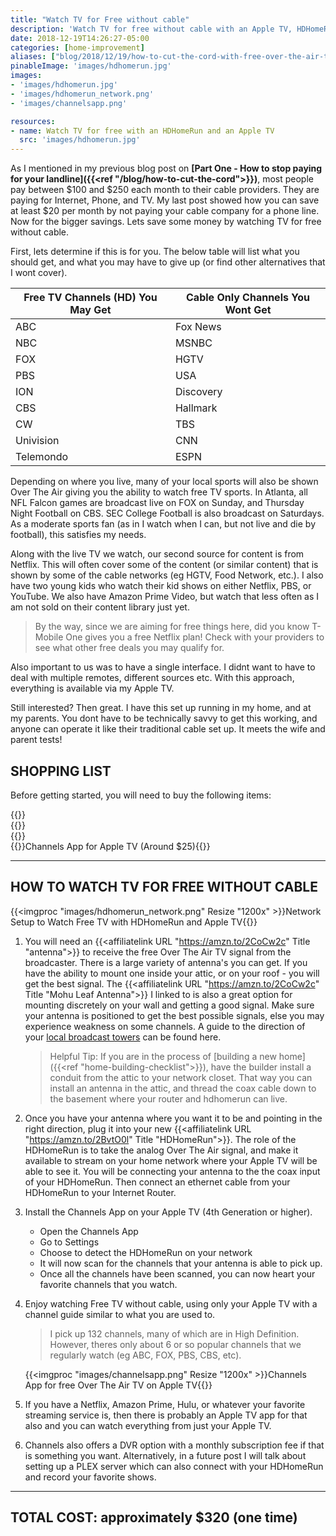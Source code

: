 ```yaml
---
title: "Watch TV for Free without cable"
description: 'Watch TV for free without cable with an Apple TV, HDHomeRun, and over the air broadcasts. Why are you still paying cable?  We stopped paying them back in 2015 by combining free over the air TV with Netflix.  Learn how we did it.'
date: 2018-12-19T14:26:27-05:00
categories: [home-improvement]
aliases: ["blog/2018/12/19/how-to-cut-the-cord-with-free-over-the-air-tv/","blog/how-to-cut-the-cord-with-free-over-the-air-tv/"]
pinableImage: 'images/hdhomerun.jpg'
images:
- 'images/hdhomerun.jpg'
- 'images/hdhomerun_network.png'
- 'images/channelsapp.png'

resources:
- name: Watch TV for free with an HDHomeRun and an Apple TV
  src: 'images/hdhomerun.jpg'
---
```


As I mentioned in my previous blog post on **[Part One - How to stop paying for your landline]({{<ref "/blog/how-to-cut-the-cord">}})**, most people pay between $100 and $250 each month to their cable providers.  They are paying for Internet, Phone, and TV.  My last post showed how you can save at least $20 per month by not paying your cable company for a phone line.  Now for the bigger savings.  Lets save some money by watching TV for free without cable.

First, lets determine if this is for you.  The below table will list what you should get, and what you may have to give up (or find other alternatives that I wont cover).

| Free TV Channels (HD) You May Get          | Cable Only Channels You Wont Get              
| -------------------------------------------|---------------------------------| 
| ABC                                        | Fox News                        | 
| NBC                                        | MSNBC                           | 
| FOX                                        | HGTV                            | 
| PBS                                        | USA                             |     
| ION                                        | Discovery                       |
| CBS                                        | Hallmark                        |
| CW                                         | TBS                             |
| Univision                                  | CNN                             |
| Telemondo                                  | ESPN                            |

Depending on where you live, many of your local sports will also be shown Over The Air giving you the ability to watch free TV sports.  In Atlanta, all NFL Falcon games are broadcast live on FOX on Sunday, and Thursday Night Football on CBS.  SEC College Football is also broadcast on Saturdays.  As a moderate sports fan (as in I watch when I can, but not live and die by football), this satisfies my needs.

Along with the live TV we watch, our second source for content is from Netflix.  This will often cover some of the content (or similar content) that is shown by some of the cable networks (eg HGTV, Food Network, etc.). I also have two young kids who watch their kid shows on either Netflix, PBS, or YouTube.  We also have Amazon Prime Video, but watch that less often as I am not sold on their content library just yet.

> By the way, since we are aiming for free things here, did you know T-Mobile One gives you a free Netflix plan!  Check with your providers to see what other free deals you may qualify for.

Also important to us was to have a single interface.  I didnt want to have to deal with multiple remotes, different sources etc.  With this approach, everything is available via my Apple TV.

Still interested?  Then great.  I have this set up running in my home, and at my parents.  You dont have to be technically savvy to get this working, and anyone can operate it like their traditional cable set up.  It meets the wife and parent tests!

SHOPPING LIST
-------------

Before getting started, you will need to buy the following items:

<div class="row">
	<div class="col">
		{{<affiliateImg Image "//ws-na.amazon-adsystem.com/widgets/q?_encoding=UTF8&ASIN=B077H1XKLX&Format=_SL160_&ID=AsinImage&MarketPlace=US&ServiceVersion=20070822&WS=1&tag=drawbuildplay-20&language=en_US" URL "https://www.amazon.com/SiliconDust-HDHomeRun-HDHR5-2US-Splitter-Reusable/dp/B077H1XKLX/ref=as_li_ss_il?&linkCode=li2&tag=drawbuildplay-20&linkId=4357d5535d2230e6d9ec67c496322c4b&language=en_US" Title "HDHomeRun Connect Duo (Around $90)" >}}
	</div>
</div>
<div class="row">
	<div class="col">
		{{<affiliateImg Image "//ws-na.amazon-adsystem.com/widgets/q?_encoding=UTF8&ASIN=B00HSMK59E&Format=_SL160_&ID=AsinImage&MarketPlace=US&ServiceVersion=20070822&WS=1&tag=drawbuildplay-20&language=en_US" URL "https://www.amazon.com/Mohu-Paper-thin-Reversible-Performance-MH-110599/dp/B00HSMK59E/ref=as_li_ss_il?s=electronics&ie=UTF8&qid=1545250490&sr=1-7&keywords=mohu+leaf&linkCode=li2&tag=drawbuildplay-20&linkId=94f632b843e26904efc5b32a3f97b5cd&language=en_US" Title "TV Antenna (Around $25 - $50)" >}}
	</div>
</div>
<div class="row">
	<div class="col">
		{{<affiliateImg Image "images/appletv.png" URL "https://www.amazon.com/dp/B075NCMLYL/ref=twister_B075Y1BZDP?_encoding=UTF8&psc=1" Title "Apple TV 4K (Around $179)" >}}
	</div>
</div>
<div class="row">
	<div class="col">
		{{<imgproc "images/channelsapp.png" Resize "360x" >}}Channels App for Apple TV (Around $25){{</imgproc>}}
	</div>
</div>

---

HOW TO WATCH TV FOR FREE WITHOUT CABLE
--------------------------------------

{{<imgproc "images/hdhomerun_network.png" Resize "1200x" >}}Network Setup to Watch Free TV with HDHomeRun and Apple TV{{</imgproc>}}


1.  You will need an {{<affiliatelink URL "https://amzn.to/2CoCw2c" Title "antenna">}} to receive the free Over The Air TV signal from the broadcaster.  There is a large variety of antenna's you can get.  If you have the ability to mount one inside your attic, or on your roof - you will get the best signal.  The {{<affiliatelink URL "https://amzn.to/2CoCw2c" Title "Mohu Leaf Antenna">}} I linked to is also a great option for mounting discretely on your wall and getting a good signal.  Make sure your antenna is positioned to get the best possible signals, else you may experience weakness on some channels.  A guide to the direction of your [local broadcast towers](https://antennaweb.org/Address) can be found here.  

	> Helpful Tip: If you are in the process of [building a new home]({{<ref "home-building-checklist">}}), have the builder install a conduit from the attic to your network closet.  That way you can install an antenna in the attic, and thread the coax cable down to the basement where your router and hdhomerun can live.

2.  Once you have your antenna where you want it to be and pointing in the right direction, plug it into your new {{<affiliatelink URL "https://amzn.to/2BvtO0l" Title "HDHomeRun">}}.  The role of the HDHomeRun is to take the analog Over The Air signal, and make it available to stream on your home network where your Apple TV will be able to see it.  You will be connecting your antenna to the the coax input of your HDHomeRun.  Then connect an ethernet cable from your HDHomeRun to your Internet Router.

3.  Install the Channels App on your Apple TV (4th Generation or higher). 
	* Open the Channels App
	* Go to Settings
	* Choose to detect the HDHomeRun on your network
	* It will now scan for the channels that your antenna is able to pick up.
	* Once all the channels have been scanned, you can now heart your favorite channels that you watch.

4.  Enjoy watching Free TV without cable, using only your Apple TV with a channel guide similar to what you are used to.

	> I pick up 132 channels, many of which are in High Definition.  However, theres only about 6 or so popular channels that we regularly watch (eg ABC, FOX, PBS, CBS, etc).

	{{<imgproc "images/channelsapp.png" Resize "1200x" >}}Channels App for free Over The Air TV on Apple TV{{</imgproc>}}


5.  If you have a Netflix, Amazon Prime, Hulu, or whatever your favorite streaming service is, then there is probably an Apple TV app for that also and you can watch everything from just your Apple TV.

6.  Channels also offers a DVR option with a monthly subscription fee if that is something you want.  Alternatively, in a future post I will talk about setting up a PLEX server which can also connect with your HDHomeRun and record your favorite shows.


---------------------------
TOTAL COST: approximately $320 (one time)
---------------------------
